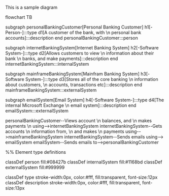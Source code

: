 This is a sample diagram

flowchart TB

subgraph personalBankingCustomer[Personal Banking Customer]
    h1[-Person-]:::type
    d1[A customer of the bank, with \n personal bank accounts]:::description
end
personalBankingCustomer:::person

subgraph internetBankingSystem[Internet Banking System]
    h2[-Software System-]:::type
    d2[Allows customers to view \n information about their bank \n banks, and make payments]:::description
end
internetBankingSystem:::internalSystem

subgraph mainframeBankingSystem[Mainfram Banking System]
    h3[-Software System-]:::type
    d3[Stores all of the core banking \n information about customers, \n accounts, transactions etc]:::description
end
mainframeBankingSystem:::externalSystem

subgraph emailSystem[Email System]
    h4[-Software System-]:::type
    d4[The internal Microsoft Exchange \n email system]:::description
end
emailSystem:::externalSystem

personalBankingCustomer--Views account \n balances, and \n makes payments \n using-->internetBankingSystem
internetBankingSystem--Gets accounts \n information from, \n and makes \n payments using-->mainframeBankingSystem
internetBankingSystem--Sends emails using--> emailSystem
emailSystem--Sends emails to-->personalBankingCustomer

%% Element type definitions

classDef person fill:#08427b
classDef internalSystem fill:#1168bd
classDef externalSystem fill:#999999

classDef type stroke-width:0px, color:#fff, fill:transparent, font-size:12px
classDef description stroke-width:0px, color:#fff, fill:transparent, font-size:13px
